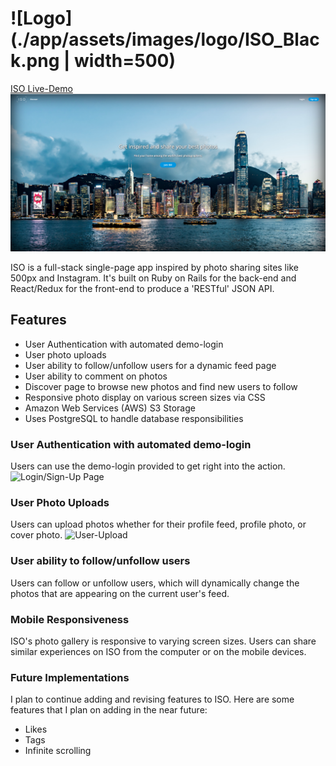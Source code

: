 # ![Logo](./app/assets/images/logo/ISO_Black.png | width=500)

[ISO Live-Demo](https://iso-frame.herokuapp.com/)
![Landing-Page](./screenshots/landing_page_ss.png)

ISO is a full-stack single-page app inspired by photo sharing sites like 500px
and Instagram. It's built on Ruby on Rails for the back-end and React/Redux for the front-end to produce a 'RESTful' JSON API.

## Features
- User Authentication with automated demo-login
- User photo uploads
- User ability to follow/unfollow users for a dynamic feed page
- User ability to comment on photos
- Discover page to browse new photos and find new users to follow
- Responsive photo display on various screen sizes via CSS
- Amazon Web Services (AWS) S3 Storage
- Uses PostgreSQL to handle database responsibilities

### User Authentication with automated demo-login
Users can use the demo-login provided to get right into the action.
![Login/Sign-Up Page](./screenshots/login_demo_final.gif)

### User Photo Uploads
Users can upload photos whether for their profile feed, profile photo, or cover photo.
![User-Upload](./screenshots/photo-upload.gif)

### User ability to follow/unfollow users
Users can follow or unfollow users, which will dynamically change the photos that are appearing on the current user's feed.

### Mobile Responsiveness
ISO's photo gallery is responsive to varying screen sizes. Users can share similar experiences on ISO from the computer or on the mobile devices.

### Future Implementations
I plan to continue adding and revising features to ISO.
Here are some features that I plan on adding in the near future:
- Likes
- Tags
- Infinite scrolling
